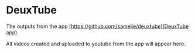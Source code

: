 # DeuxTube

The outputs from the app [https://github.com/samelie/deuxtube](DeuxTube app).

All videos created and uploaded to youtube from the app will appear here.









